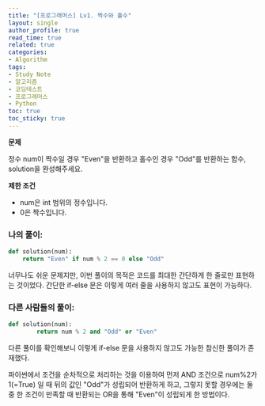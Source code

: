 ```yaml
---
title: "[프로그래머스] Lv1. 짝수와 홀수"
layout: single
author_profile: true
read_time: true
related: true
categories:
- Algorithm
tags:
- Study Note
- 알고리즘
- 코딩테스트
- 프로그래머스
- Python
toc: true
toc_sticky: true
---
```


**문제**

정수 num이 짝수일 경우 "Even"을 반환하고 홀수인 경우 "Odd"를 반환하는 함수, solution을 완성해주세요.

**제한 조건**

- num은 int 범위의 정수입니다.
- 0은 짝수입니다.

### **나의 풀이:**

```python
def solution(num):
    return "Even" if num % 2 == 0 else "Odd"
```

너무나도 쉬운 문제지만, 이번 풀이의 목적은 코드를 최대한 간단하게 한 줄로만 표현하는 것이었다. 간단한 if-else 문은 이렇게 여러 줄을 사용하지 않고도 표현이 가능하다.

### 다른 사람들의 풀이:

```python
def solution(num):
		return num % 2 and "Odd" or "Even"
```

다른 풀이를 확인해보니 이렇게 if-else 문을 사용하지 않고도 가능한 참신한 풀이가 존재했다.

파이썬에서 조건을 순차적으로 처리하는 것을 이용하여 먼저 AND 조건으로 num%2가 1(=True) 일 때 뒤의 값인 "Odd"가 성립되어 반환하게 하고, 그렇지 못할 경우에는 둘 중 한 조건이 만족할 때 반환되는 OR을 통해 "Even"이 성립되게 한 방법이다.